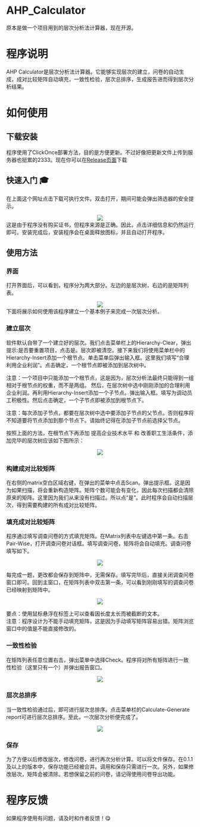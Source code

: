 AHP_Calculator
==============
原本是做一个项目用到的层次分析法计算器，现在开源。

# 程序说明  
AHP Calculator是层次分析法计算器。它能够实现层次的建立，问卷的自动生成，成对比较矩阵自动填充，一致性检验，层次总排序，生成报告进而得到层次分析结果。

# 如何使用  

## 下载安装
程序使用了ClickOnce部署方法，目的是方便更新。不过好像把更新文件上传到服务器也挺累的2333。现在你可以在<a href="https://github.com/notonlyming/AHP_Calculator/releases" target="_blank">Release页面</a>下载

## 快速入门 🎓
在上面这个网址点击下载可执行文件。双击打开，期间可能会弹出筛选器的安全提示。  
<div align="center"><img src="images/warning.png"></div>  
这是由于程序没有购买证书，但程序来源是正确。因此，点击详细信息和仍然运行即可。安装完成后，安装程序会在桌面释放图标，并且自动打开程序。

## 使用方法  
### 界面
打开界面后，可以看到，程序分为两大部分。左边的是层次树，右边的是矩阵列表。  
<div align="center"><img src="images/ui.png"></div>  
下面将展示如何使用该程序建立一个基本例子来完成一次层次分析。  

### 建立层次
软件默认自带了一个建立好的层次。我们点击菜单栏上的Hierarchy-Clear，弹出提示:是否要重置项目，点击是。层次即被清空。接下来我们将使用菜单栏中的Hierarchy-Insert添加一个根节点。单击菜单后弹出输入框。这里我们填写“合理利用企业利润”。点击确定，一个根节点即被添加到层次树中。  

注意：一个项目中只能添加一个根节点，这是因为，层次分析法最终只能得到一组相对于根节点的权重，而不是两组。
然后，在层次树中选中刚刚添加的合理利用企业利润。再利用Hierarchy-Insert添加一个子节点。弹出输入框。填写为调动员工积极性。然后点击确定，一个子节点即被添加到根节点下。  

注意：每次添加子节点，都要在层次树中选中要添加子节点的父节点。否则程序将不知道要将节点添加到那个节点下。请始终记得在添加子节点前选择父节点。  

按照上面的方法，在根节点下再添加 提高企业技术水平 和 改善职工生活条件，添加完毕的层次树应该如下图所示：  
<div align="center"><img src="images/buildHierarchy.png"></div>  

### 构建成对比较矩阵
在右侧的matrix空白区域右键，在弹出的菜单中点击Scan。弹出提示框。这是因为如果扫描，将会重新构造矩阵。矩阵个数可能会有变化，因此每次扫描都会清除原来的矩阵。这里因为我们从来没有扫描过。所以点“是”。此时程序会自动扫描层次，得到需要构建的所有成对比较矩阵。  

### 填充成对比较矩阵  
程序通过填写调查问卷的方式填充矩阵。在Matrix列表中左键选中第一条。右击Pair-Wise，打开调查问卷对话框。填写调查问卷，矩阵将会自动填充。调查问卷填写如下。  
<div align="center"><img src="images/Survey.png"></div>  

每完成一题，更改都会保存到矩阵中，无需保存。填写完毕后，直接关闭调查问卷窗口即可。回到主窗口，在矩阵列表中双击第一条，可以看到刚刚填写的调查问卷已经映射到矩阵中。  
<div align="center"><img src="images/matrix.png"></div>  

要点：使用鼠标悬浮在标签上可以查看因长度太长而被截断的文本。  
注意：程序设计为不能手动填充矩阵，这是因为手动填写矩阵容易出错。矩阵浏览窗口中的值是不能直接修改的。  

### 一致性检验
在矩阵列表任意位置右击，弹出菜单中选择Check。程序将对所有矩阵进行一致性检验（这里只有一个）并弹出报告窗口。  
<div align="center"><img src="images/check.png"></div>  

### 层次总排序
当一致性检验通过后，即可进行层次总排序。点击菜单栏的Calculate-Generate report可进行层次总排序。至此，一次层次分析便完成了。  
<div align="center"><img src="images/report.png"></div>  

### 保存
为了方便以后修改层次，修改问卷，进行再次分析计算。可以将文件保存。在0.1.1及以上的版本中，保存功能已经被合并。调用和保存只需进行一次。另外，如果修改层次，矩阵会被清除。若想保留之前的问卷，请记得使用问卷导出功能。  

# 程序反馈
如果程序使用有问题，请及时和作者反馈！😋
